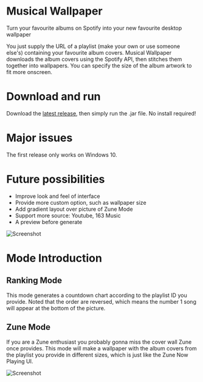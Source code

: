 
# Musical Wallpaper
Turn your favourite albums on Spotify into your new favourite desktop wallpaper

You just supply the URL of a playlist (make your own or use someone else's) containing your favourite album covers. Musical Wallpaper downloads the album covers using the Spotify API, then stitches them together into wallpapers. You can specify the size of the album artwork to fit more onscreen.

# Download and run
Download the [latest release](https://github.com/bjason/Musical-Wallpaper/releases/), then simply run the .jar file. No install required!

# Major issues
The first release only works on Windows 10.

# Future possibilities
- Improve look and feel of interface
- Provide more custom option, such as wallpaper size
- Add gradient layout over picture of Zune Mode
- Support more source: Youtube, 163 Music
- A preview before generate

![Screenshot](https://i.imgur.com/S5j3tlq.jpg)

# Mode Introduction
## Ranking Mode
This mode generates a countdown chart according to the playlist ID you provide. Noted that the order are reversed, which means the number 1 song will appear at the bottom of the picture.

## Zune Mode
If you are a Zune enthusiast you probably gonna miss the cover wall Zune once provides. This mode will make a wallpaper with the album covers from the playlist you provide in different sizes, which is just like the Zune Now Playing UI. 

![Screenshot](https://s18.postimg.org/up6gups2x/20180112135537.jpg)

